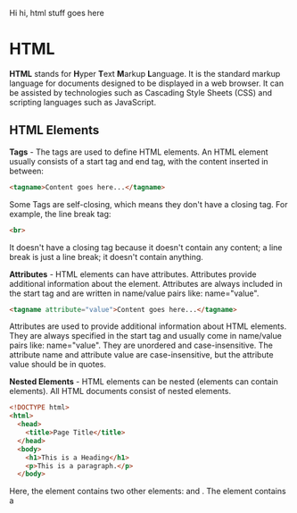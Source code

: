 Hi hi, html stuff goes here

# HTML
**HTML** stands for **H**yper **T**ext **M**arkup **L**anguage. It is the standard markup language for documents designed to be displayed in a web browser. It can be assisted by technologies such as Cascading Style Sheets (CSS) and scripting languages such as JavaScript.

## HTML Elements
**Tags** - The tags are used to define HTML elements. An HTML element usually consists of a start tag and end tag, with the content inserted in between:
```html
<tagname>Content goes here...</tagname>
```

Some Tags are self-closing, which means they don't have a closing tag. For example, the line break tag:
```html
<br>
```
It doesn't have a closing tag because it doesn't contain any content; a line break is just a line break; it doesn't contain anything.

**Attributes** - HTML elements can have attributes. Attributes provide additional information about the element. Attributes are always included in the start tag and are written in name/value pairs like: name="value".
```html
<tagname attribute="value">Content goes here...</tagname>
```

Attributes are used to provide additional information about HTML elements. They are always specified in the start tag and usually come in name/value pairs like: name="value".
They are unordered and case-insensitive. The attribute name and attribute value are case-insensitive, but the attribute value should be in quotes.

**Nested Elements** - HTML elements can be nested (elements can contain elements). All HTML documents consist of nested elements.
```html
<!DOCTYPE html>
<html>
  <head>
    <title>Page Title</title>
  </head>
  <body>
    <h1>This is a Heading</h1>
    <p>This is a paragraph.</p>
  </body>
```
Here, the <html> element contains two other elements: <head> and <body>. The <head> element contains a <title> element, and the <body> element contains two other elements: <h1> and <p>.
Head and body are both children of the html element, and the title is a child of the head element. The h1 and p elements are children of the body element. The body is their parent.
Doctype is not an element, but a declaration. It is not a child of the html element, but a sibling (they are both children of the same parent).

# CSS Selectors
**Type Selectors** - Selects all elements of a specific type. For example, the following rule would apply to all <p> elements in the document: (Use the element name to select a type in css)
**Universal Selectors** - Selects all elements in the document. For example, the following rule would apply to all elements in the document: (Use * to select all elements in css)
**Class Selectors** - Selects all elements with a specific class attribute. For example, the following rule would apply to all elements with class="center": (Use . to select a class in css)
**ID Selectors** - Selects a single element with a specific id attribute. For example, the following rule would apply to the single element with id="intro": (Use # to select an id in css)
**Attribute Selectors** - Selects all elements with a specific attribute. For example, the following rule would apply to all elements with a title attribute (Use [] to select an attribute in css):